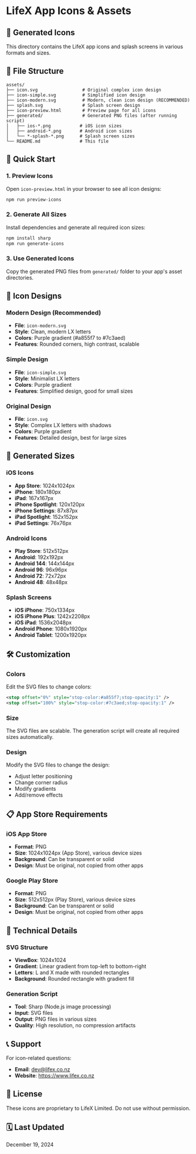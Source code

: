 # LifeX App Icons & Assets

## 🎨 Generated Icons

This directory contains the LifeX app icons and splash screens in various formats and sizes.

## 📁 File Structure

```
assets/
├── icon.svg                 # Original complex icon design
├── icon-simple.svg          # Simplified icon design
├── icon-modern.svg          # Modern, clean icon design (RECOMMENDED)
├── splash.svg               # Splash screen design
├── icon-preview.html        # Preview page for all icons
├── generated/               # Generated PNG files (after running script)
│   ├── ios-*.png           # iOS icon sizes
│   ├── android-*.png       # Android icon sizes
│   └── *-splash-*.png      # Splash screen sizes
└── README.md               # This file
```

## 🚀 Quick Start

### 1. Preview Icons
Open `icon-preview.html` in your browser to see all icon designs:
```bash
npm run preview-icons
```

### 2. Generate All Sizes
Install dependencies and generate all required icon sizes:
```bash
npm install sharp
npm run generate-icons
```

### 3. Use Generated Icons
Copy the generated PNG files from `generated/` folder to your app's asset directories.

## 🎯 Icon Designs

### Modern Design (Recommended)
- **File**: `icon-modern.svg`
- **Style**: Clean, modern LX letters
- **Colors**: Purple gradient (#a855f7 to #7c3aed)
- **Features**: Rounded corners, high contrast, scalable

### Simple Design
- **File**: `icon-simple.svg`
- **Style**: Minimalist LX letters
- **Colors**: Purple gradient
- **Features**: Simplified design, good for small sizes

### Original Design
- **File**: `icon.svg`
- **Style**: Complex LX letters with shadows
- **Colors**: Purple gradient
- **Features**: Detailed design, best for large sizes

## 📱 Generated Sizes

### iOS Icons
- **App Store**: 1024x1024px
- **iPhone**: 180x180px
- **iPad**: 167x167px
- **iPhone Spotlight**: 120x120px
- **iPhone Settings**: 87x87px
- **iPad Spotlight**: 152x152px
- **iPad Settings**: 76x76px

### Android Icons
- **Play Store**: 512x512px
- **Android**: 192x192px
- **Android 144**: 144x144px
- **Android 96**: 96x96px
- **Android 72**: 72x72px
- **Android 48**: 48x48px

### Splash Screens
- **iOS iPhone**: 750x1334px
- **iOS iPhone Plus**: 1242x2208px
- **iOS iPad**: 1536x2048px
- **Android Phone**: 1080x1920px
- **Android Tablet**: 1200x1920px

## 🛠️ Customization

### Colors
Edit the SVG files to change colors:
```svg
<stop offset="0%" style="stop-color:#a855f7;stop-opacity:1" />
<stop offset="100%" style="stop-color:#7c3aed;stop-opacity:1" />
```

### Size
The SVG files are scalable. The generation script will create all required sizes automatically.

### Design
Modify the SVG files to change the design:
- Adjust letter positioning
- Change corner radius
- Modify gradients
- Add/remove effects

## 📋 App Store Requirements

### iOS App Store
- **Format**: PNG
- **Size**: 1024x1024px (App Store), various device sizes
- **Background**: Can be transparent or solid
- **Design**: Must be original, not copied from other apps

### Google Play Store
- **Format**: PNG
- **Size**: 512x512px (Play Store), various device sizes
- **Background**: Can be transparent or solid
- **Design**: Must be original, not copied from other apps

## 🔧 Technical Details

### SVG Structure
- **ViewBox**: 1024x1024
- **Gradient**: Linear gradient from top-left to bottom-right
- **Letters**: L and X made with rounded rectangles
- **Background**: Rounded rectangle with gradient fill

### Generation Script
- **Tool**: Sharp (Node.js image processing)
- **Input**: SVG files
- **Output**: PNG files in various sizes
- **Quality**: High resolution, no compression artifacts

## 📞 Support

For icon-related questions:
- **Email**: dev@lifex.co.nz
- **Website**: https://www.lifex.co.nz

## 📝 License

These icons are proprietary to LifeX Limited. Do not use without permission.

## 🗓️ Last Updated

December 19, 2024

